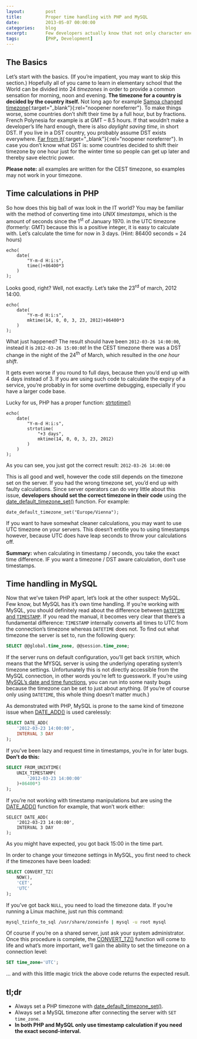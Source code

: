 ```yaml
---
layout:        post
title:         Proper time handling with PHP and MySQL
date:          2013-05-07 00:00:00
categories:    blog
excerpt:       Few developers actually know that not only character encodings but also time handling can cause you headaches when it comes to PHP and MySQL. Contrary to popular belief, PHP’s time handling actually works quite reasonably if you know how time actually works. If you don’t, you may be in for a big surprise when you add 3 days to a date and end up with a date 4 days from now. The answer lies within the *NIX time handling.
tags:          [PHP, Development]
---
```


## The Basics

Let’s start with the basics. (If you’re impatient, you may want to skip this section.) Hopefully all of you came to learn in elementary school that the World can be divided into 24 _timezones_ in order to provide a common sensation for morning, noon and evening. **The timezone for a country is decided by the country itself.** Not long ago for example [Samoa changed timezone](http://www.abc.net.au/news/2011-12-30/samoa-skips-friday-in-time-zone-change/3753350){:target="_blank"}{:rel="noopener noreferrer"}. To make things worse, some countries don’t shift their time by a full hour, but by fractions. French Polynesia for example is at GMT – 8.5 hours. If that wouldn’t make a developer’s life hard enough, there is also _daylight saving time_, in short DST. If you live in a DST country, you probably assume DST exists everywhere. [Far from it](http://www.worldtimezone.com/daylight.html){:target="_blank"}{:rel="noopener noreferrer"}. In case you don’t know what DST is: some countries decided to shift their timezone by one hour just for the winter time so people can get up later and thereby save electric power.

**Please note:** all examples are written for the CEST timezone, so examples may not work in your timezone.

## Time calculations in PHP

So how does this big ball of wax look in the IT world? You may be familiar with the method of converting time into _UNIX timestamps_, which is the amount of seconds since the 1<sup>st</sup> of January 1970\. in the UTC timezone (formerly: GMT) because this is a positive integer, it is easy to calculate with. Let’s calculate the time for now in 3 days. (Hint: 86400 seconds = 24 hours)

```php?start_inline=1
echo(
    date(
        "Y-m-d H:i:s",
        time()+86400*3
    )
);
```

Looks good, right? Well, not exactly. Let’s take the 23<sup>rd</sup> of march, 2012 14:00.

```php?start_inline=1
echo(
    date(
        "Y-m-d H:i:s",
        mktime(14, 0, 0, 3, 23, 2012)+86400*3
    )
);
```

What just happened? The result should have been `2012-03-26 14:00:00`, instead it is `2012-03-26 15:00:00`! In the CEST timezone there was a DST change in the night of the 24<sup>th</sup> of March, which resulted in the _one hour shift_.

It gets even worse if you round to full days, because then you’d end up with 4 days instead of 3\. If you are using such code to calculate the expiry of a service, you’re probably in for some overtime debugging, especially if you have a larger code base.

Lucky for us, PHP has a proper function: [strtotime()](http://php.net/strtotime)

```php?start_inline=1
echo(
    date(
        "Y-m-d H:i:s",
        strtotime(
            "+3 days",
            mktime(14, 0, 0, 3, 23, 2012)
        )
    )
);
```

As you can see, you just got the correct result: `2012-03-26 14:00:00`

This is all good and well, however the code still depends on the timezone set on the server. If you had the wrong timezone set, you’d end up with faulty calculations. Since server operators can do very little about this issue, **developers should set the correct timezone in their code** using the [date_default_timezone_set()](http://php.net/date_default_timezone_set) function. For example:

```php?start_inline=1
date_default_timezone_set("Europe/Vienna");
```

If you want to have somewhat cleaner calculations, you may want to use UTC timezone on your servers. This doesn’t entitle you to using timestamps however, because UTC does have leap seconds to throw your calculations off.

**Summary:** when calculating in timestamp / seconds, you take the exact time difference. IF you want a timezone / DST aware calculation, don’t use timestamps.

## Time handling in MySQL

Now that we’ve taken PHP apart, let’s look at the other suspect: MySQL. Few know, but MySQL has it’s own time handling. If you’re working with MySQL, you should definitely read about the difference between [`DATETIME` and `TIMESTAMP`](http://dev.mysql.com/doc/refman/5.1/en/datetime.html). If you read the manual, it becomes very clear that there’s a fundamental difference: `TIMESTAMP` internally converts all times to UTC from the connection’s timezone whereas `DATETIME` does not. To find out what timezone the server is set to, run the following query:

```sql
SELECT @@global.time_zone, @@session.time_zone;
```

If the server runs on default configuration, you’ll get back `SYSTEM`, which means that the MYSQL server is using the underlying operating system’s timezone settings. Unfortunately this is not directly accessible from the MySQL connection, in other words you’re left to guesswork. If you’re using [MySQL’s date and time functions](http://dev.mysql.com/doc/refman/5.1/en/date-and-time-functions.html), you can run into some nasty bugs because the timezone can be set to just about anything. (If you’re of course only using `DATETIME`, this whole thing doesn’t matter much.)

As demonstrated with PHP, MySQL is prone to the same kind of timezone issue when [DATE_ADD()](http://dev.mysql.com/doc/refman/5.1/en/date-and-time-functions.html#function_date-add) is used carelessly:

```sql
SELECT DATE_ADD(
    '2012-03-23 14:00:00',
    INTERVAL 3 DAY
);
```

If you’ve been lazy and request time in timestamps, you’re in for later bugs. **Don’t do this:**

```sql
SELECT FROM_UNIXTIME(
    UNIX_TIMESTAMP(
        '2012-03-23 14:00:00'
    )+86400*3
);
```

If you’re not working with timestamp manipulations but are using the [DATE_ADD()](http://dev.mysql.com/doc/refman/5.1/en/date-and-time-functions.html#function_date-add) function for example, that won’t work either:

```php?start_inline=1
SELECT DATE_ADD(
    '2012-03-23 14:00:00',
    INTERVAL 3 DAY
);
```

As you might have expected, you got back 15:00 in the time part.

In order to change your timezone settings in MySQL, you first need to check if the timezones have been loaded:

```sql
SELECT CONVERT_TZ(
    NOW(),
    'CET',
    'UTC'
);
```

If you’ve got back `NULL`, you need to load the timezone data. If you’re running a Linux machine, just run this command:

```bash
mysql_tzinfo_to_sql /usr/share/zoneinfo | mysql -u root mysql
```

Of course if you’re on a shared server, just ask your system administrator. Once this procedure is complete, the [CONVERT_TZ()](http://dev.mysql.com/doc/refman/5.1/en/date-and-time-functions.html#function_convert-tz) function will come to life and what’s more important, we’ll gain the ability to set the timezone on a connection level:

```sql
SET time_zone='UTC';
```

… and with this little magic trick the above code returns the expected result.

## tl;dr

*   Always set a PHP timezone with [date_default_timezone_set()](http://php.net/date_default_timezone_set).
*   Always set a MySQL timezone after connecting the server with `SET time_zone`.
*   **In both PHP and MySQL only use timestamp calculation if you need the exact second-interval.**

